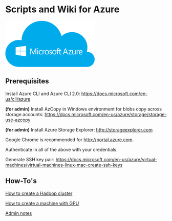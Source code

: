 # Scripts and Wiki for Azure

![](docs/azure_logo.png)

## Prerequisites
Install Azure CLI and Azure CLI 2.0: 
https://docs.microsoft.com/en-us/cli/azure

**(for admin)** Install AzCopy in Windows environment for blobs copy across storage accounts: 
https://docs.microsoft.com/en-us/azure/storage/storage-use-azcopy

**(for admin)** Install Azure Storage Explorer: 
http://storageexplorer.com

Google Chrome is recommended for http://portal.azure.com.

Authenticate in all of the above with your credentials.

Generate SSH key pair:
https://docs.microsoft.com/en-us/azure/virtual-machines/virtual-machines-linux-mac-create-ssh-keys

## How-To's
[How to create a Hadoop cluster](docs/CREATE_CLUSTER.md)

[How to create a machine with GPU](docs/CREATE_GPU.md)

[Admin notes](docs/ADMIN.md)